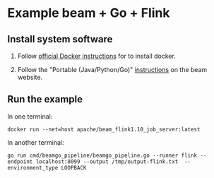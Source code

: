 # Example beam + Go + Flink

## Install system software

1. Follow [official Docker instructions](https://docs.docker.com/engine/install/ubuntu/) for to install docker.

2. Follow the "Portable (Java/Python/Go)"
   [instructions](https://beam.apache.org/documentation/runners/flink/) on the
   beam website.


## Run the example

In one terminal:

```shell
docker run --net=host apache/beam_flink1.10_job_server:latest
```

In another terminal:

```shell
go run cmd/beamgo_pipeline/beamgo_pipeline.go --runner flink --endpoint localhost:8099 --output /tmp/output-flink.txt  --environment_type LOOPBACK
```
